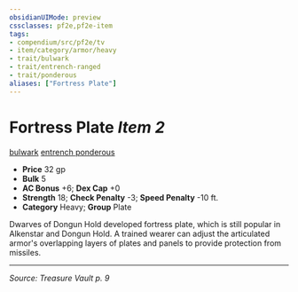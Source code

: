 ```yaml
---
obsidianUIMode: preview
cssclasses: pf2e,pf2e-item
tags:
- compendium/src/pf2e/tv
- item/category/armor/heavy
- trait/bulwark
- trait/entrench-ranged
- trait/ponderous
aliases: ["Fortress Plate"]
---
```

# Fortress Plate *Item 2*  
[bulwark](rules/traits/bulwark.md "Bulwark Armor Trait")  [entrench <ranged>](rules/traits/entrench-ranged-tv.md "Entrench Armor Trait")  [ponderous](rules/traits/ponderous-tv.md "Ponderous Armor Trait")  

- **Price** 32 gp
- **Bulk** 5
- **AC Bonus** +6; **Dex Cap** +0
- **Strength** 18; **Check Penalty** -3; **Speed Penalty** -10 ft.
- **Category** Heavy; **Group** Plate 

Dwarves of Dongun Hold developed fortress plate, which is still popular in Alkenstar and Dongun Hold. A trained wearer can adjust the articulated armor's overlapping layers of plates and panels to provide protection from missiles.


---
*Source: Treasure Vault p. 9*